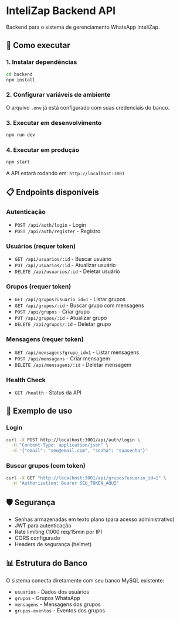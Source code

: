 # InteliZap Backend API

Backend para o sistema de gerenciamento WhatsApp InteliZap.

## 🚀 Como executar

### 1. Instalar dependências
```bash
cd backend
npm install
```

### 2. Configurar variáveis de ambiente
O arquivo `.env` já está configurado com suas credenciais do banco.

### 3. Executar em desenvolvimento
```bash
npm run dev
```

### 4. Executar em produção
```bash
npm start
```

A API estará rodando em: `http://localhost:3001`

## 📋 Endpoints disponíveis

### Autenticação
- `POST /api/auth/login` - Login
- `POST /api/auth/register` - Registro

### Usuários (requer token)
- `GET /api/usuarios/:id` - Buscar usuário
- `PUT /api/usuarios/:id` - Atualizar usuário
- `DELETE /api/usuarios/:id` - Deletar usuário

### Grupos (requer token)
- `GET /api/grupos?usuario_id=1` - Listar grupos
- `GET /api/grupos/:id` - Buscar grupo com mensagens
- `POST /api/grupos` - Criar grupo
- `PUT /api/grupos/:id` - Atualizar grupo
- `DELETE /api/grupos/:id` - Deletar grupo

### Mensagens (requer token)
- `GET /api/mensagens?grupo_id=1` - Listar mensagens
- `POST /api/mensagens` - Criar mensagem
- `DELETE /api/mensagens/:id` - Deletar mensagem

### Health Check
- `GET /health` - Status da API

## 🔧 Exemplo de uso

### Login
```bash
curl -X POST http://localhost:3001/api/auth/login \
  -H "Content-Type: application/json" \
  -d '{"email": "seu@email.com", "senha": "suasenha"}'
```

### Buscar grupos (com token)
```bash
curl -X GET "http://localhost:3001/api/grupos?usuario_id=1" \
  -H "Authorization: Bearer SEU_TOKEN_AQUI"
```

## 🛡️ Segurança

- Senhas armazenadas em texto plano (para acesso administrativo)
- JWT para autenticação
- Rate limiting (1000 req/15min por IP)
- CORS configurado
- Headers de segurança (helmet)

## 📊 Estrutura do Banco

O sistema conecta diretamente com seu banco MySQL existente:
- `usuarios` - Dados dos usuários
- `grupos` - Grupos WhatsApp
- `mensagens` - Mensagens dos grupos
- `grupos-eventos` - Eventos dos grupos
